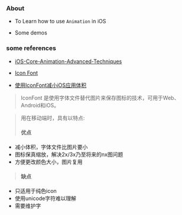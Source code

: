 ### About

* To Learn how to use `Animation` in iOS

* Some demos

### some references

* [iOS-Core-Animation-Advanced-Techniques](https://github.com/AttackOnDobby/iOS-Core-Animation-Advanced-Techniques)

* [Icon Font](http://www.iconfont.cn)
* [使用IconFont减小iOS应用体积](http://johnwong.github.io/mobile/2015/04/03/using-icon-font-in-ios.html)
> IconFont 是使用字体文件替代图片来保存图标的技术，可用于Web、Android和iOS。

> 用在移动端时，具有以特点:
> #### 优点
* 减小体积，字体文件比图片要小
* 图标保真缩放，解决2x/3x乃至将来的nx图问题
* 方便更改颜色大小，图片复用
> #### 缺点
* 只适用于纯色icon
* 使用unicode字符难以理解
* 需要维护字
